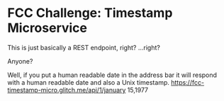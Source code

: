 # FCC Challenge: Timestamp Microservice

This is just basically a REST endpoint, right? ...right?

Anyone?

Well, if you put a human readable date in the address bar it will respond with a human readable date and also a Unix timestamp.
https://fcc-timestamp-micro.glitch.me/api/1/january 15,1977
